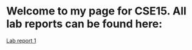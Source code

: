# Welcome to my page for CSE15. All lab reports can be found here: 

[Lab report 1](lab-report-1-week-2.md)





